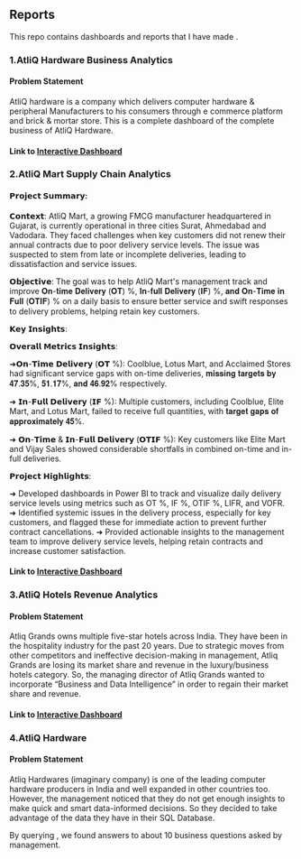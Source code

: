 ## Reports

This repo contains dashboards and reports that I have made .

### 1.AtliQ Hardware Business Analytics
#### Problem Statement
AtliQ hardware is a company which delivers computer hardware & peripheral Manufacturers to his consumers through e commerce platform and brick & mortar store.
This is a complete dashboard of the complete business of AtliQ Hardware.

#### Link to [Interactive Dashboard](https://app.powerbi.com/view?r=eyJrIjoiOWY5Y2M0NmItNDBjZi00OGVhLWEyZjAtMTg5ZWZlNWU5YWQ0IiwidCI6ImM2ZTU0OWIzLTVmNDUtNDAzMi1hYWU5LWQ0MjQ0ZGM1YjJjNCJ9)

### 2.AtliQ Mart Supply Chain Analytics

#### 𝗣𝗿𝗼𝗷𝗲𝗰𝘁 𝗦𝘂𝗺𝗺𝗮𝗿𝘆:

𝗖𝗼𝗻𝘁𝗲𝘅𝘁:
AtliQ Mart, a growing FMCG manufacturer headquartered in Gujarat, is currently operational in three cities Surat, Ahmedabad and Vadodara.
They faced challenges when key customers did not renew their annual contracts due to poor delivery service levels. The issue was suspected to stem from late or incomplete deliveries, leading to dissatisfaction and service issues.

𝗢𝗯𝗷𝗲𝗰𝘁𝗶𝘃𝗲:
The goal was to help AtliQ Mart's management track and improve 𝐎𝐧-𝐭𝐢𝐦𝐞 𝐃𝐞𝐥𝐢𝐯𝐞𝐫𝐲 (𝐎𝐓) %, 𝐈𝐧-𝐟𝐮𝐥𝐥 𝐃𝐞𝐥𝐢𝐯𝐞𝐫𝐲 (𝐈𝐅) %, 𝐚𝐧𝐝 𝐎𝐧-𝐓𝐢𝐦𝐞 𝐢𝐧 𝐅𝐮𝐥𝐥 (𝐎𝐓𝐈𝐅) % on a daily basis to ensure better service and swift responses to delivery problems, helping retain key customers.

𝗞𝗲𝘆 𝗜𝗻𝘀𝗶𝗴𝗵𝘁𝘀:

𝗢𝘃𝗲𝗿𝗮𝗹𝗹 𝗠𝗲𝘁𝗿𝗶𝗰𝘀 𝗜𝗻𝘀𝗶𝗴𝗵𝘁𝘀:

 ➜𝗢𝗻-𝗧𝗶𝗺𝗲 𝗗𝗲𝗹𝗶𝘃𝗲𝗿𝘆 (𝗢𝗧 %):
 Coolblue, Lotus Mart, and Acclaimed Stores had significant service gaps with on-time deliveries, 
 𝐦𝐢𝐬𝐬𝐢𝐧𝐠 𝐭𝐚𝐫𝐠𝐞𝐭𝐬 𝐛𝐲 𝟒𝟕.𝟑𝟓%, 𝟓𝟏.𝟏𝟕%, 𝐚𝐧𝐝 𝟒𝟔.𝟗𝟐% respectively.

➜ 𝗜𝗻-𝗙𝘂𝗹𝗹 𝗗𝗲𝗹𝗶𝘃𝗲𝗿𝘆 (𝗜𝗙 %):
 Multiple customers, including Coolblue, Elite Mart, and Lotus Mart, failed to receive full quantities, with 
 𝐭𝐚𝐫𝐠𝐞𝐭 𝐠𝐚𝐩𝐬 𝐨𝐟 𝐚𝐩𝐩𝐫𝐨𝐱𝐢𝐦𝐚𝐭𝐞𝐥𝐲 𝟒𝟓%.

➜ 𝗢𝗻-𝗧𝗶𝗺𝗲 & 𝗜𝗻-𝗙𝘂𝗹𝗹 𝗗𝗲𝗹𝗶𝘃𝗲𝗿𝘆 (𝗢𝗧𝗜𝗙 %):
 Key customers like Elite Mart and Vijay Sales showed considerable shortfalls in combined on-time and 
 in-full deliveries.
 

𝗣𝗿𝗼𝗷𝗲𝗰𝘁 𝗛𝗶𝗴𝗵𝗹𝗶𝗴𝗵𝘁𝘀:

➜ Developed dashboards in Power BI to track and visualize daily delivery service levels using metrics 
 such as OT %, IF %, OTIF %, LIFR, and VOFR.
➜ Identified systemic issues in the delivery process, especially for key customers, and flagged these for 
 immediate action to prevent further contract cancellations.
➜ Provided actionable insights to the management team to improve delivery service levels, helping 
 retain contracts and increase customer satisfaction.

#### Link to [Interactive Dashboard](https://app.powerbi.com/view?r=eyJrIjoiZjVhZTRmZDQtYWRmYy00NzJhLWJiNGYtMDk0MTQxNDEzOTgxIiwidCI6ImM2ZTU0OWIzLTVmNDUtNDAzMi1hYWU5LWQ0MjQ0ZGM1YjJjNCJ9)

### 3.AtliQ Hotels Revenue Analytics

#### Problem Statement
Atliq Grands owns multiple five-star hotels across India. They have been in the hospitality industry for the past 20 years. Due to strategic moves from other competitors and ineffective decision-making in management, Atliq Grands are losing its market share and revenue in the luxury/business hotels category. So, the managing director of Atliq Grands wanted to incorporate “Business and Data Intelligence” in order to regain their market share and revenue. 

#### Link to [Interactive Dashboard](https://app.powerbi.com/view?r=eyJrIjoiOTQyNmEwYWMtODMwYi00Y2EzLWExZDUtNjg0MTdjNjczOTk5IiwidCI6ImM2ZTU0OWIzLTVmNDUtNDAzMi1hYWU5LWQ0MjQ0ZGM1YjJjNCJ9)

### 4.AtliQ Hardware 
#### Problem Statement
Atliq Hardwares (imaginary company) is one of the leading computer hardware producers in India and well expanded in other countries too.
However, the management noticed that they do not get enough insights to make quick and smart data-informed decisions. 
So they decided to take advantage of the data they have in their SQL Database.

By querying , we found answers to about 10 business questions asked by management.
